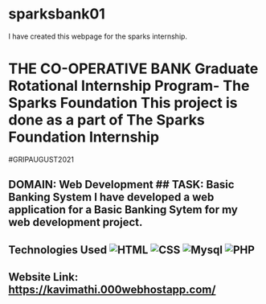 # sparksbank01
I have created this webpage for the sparks internship.
# THE CO-OPERATIVE BANK Graduate Rotational Internship Program- The Sparks Foundation  This project is done as a part of The Sparks Foundation Internship  
#GRIPAUGUST2021 
## DOMAIN:   Web Development ## TASK:   Basic Banking System  I have developed a web application for a Basic Banking Sytem for my web development project.  
## Technologies Used  ![HTML](https://img.shields.io/badge/frontend-html-orange.svg?logo=html5&style=flat-square) ![CSS](https://img.shields.io/badge/frontend-css-yellowgreen.svg?logo=css3&style=flat-square) ![Mysql](https://img.shields.io/badge/backend-Mysql-pink.svg?logo=Mysql&style=flat-square) ![PHP](https://img.shields.io/badge/backend-PHP-yellow.svg?logo=PHP&style=flat-square) 
## Website Link: https://kavimathi.000webhostapp.com/ 
